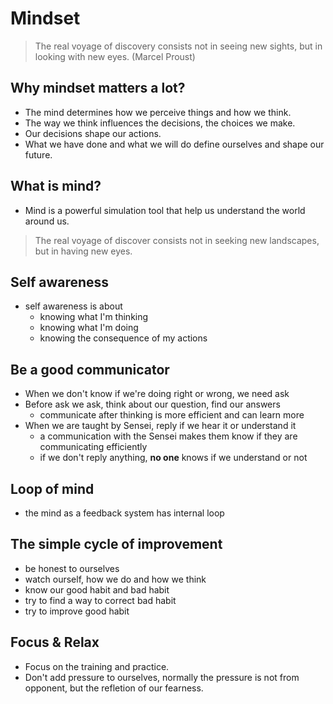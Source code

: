# Mindset

> The real voyage of discovery consists not in seeing new sights, but in looking with new eyes. (Marcel Proust)

## Why mindset matters a lot?

- The mind determines how we perceive things and how we think.
- The way we think influences the decisions, the choices we make.
- Our decisions shape our actions.
- What we have done and what we will do define ourselves and shape our future.

## What is mind?

- Mind is a powerful simulation tool that help us understand the world around us.

> The real voyage of discover consists not in seeking new landscapes, but in having new eyes.

## Self awareness

- self awareness is about
    - knowing what I'm thinking
    - knowing what I'm doing
    - knowing the consequence of my actions

## Be a good communicator

- When we don't know if we're doing right or wrong, we need ask
- Before ask we ask, think about our question, find our answers
    - communicate after thinking is more efficient and can learn more
- When we are taught by Sensei, reply if we hear it or understand it
    - a communication with the Sensei makes them know if they are communicating efficiently
    - if we don't reply anything, **no one** knows if we understand or not

## Loop of mind

- the mind as a feedback system has internal loop

## The simple cycle of improvement

- be honest to ourselves
- watch ourself, how we do and how we think
- know our good habit and bad habit
- try to find a way to correct bad habit
- try to improve good habit

## Focus & Relax

- Focus on the training and practice.
- Don't add pressure to ourselves, normally the pressure is not from opponent, but the refletion of our fearness.
